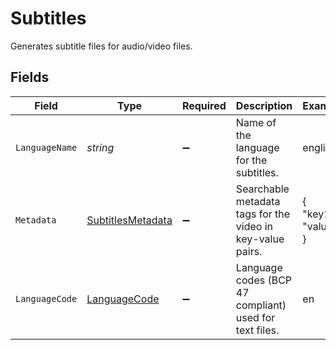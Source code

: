 # Subtitles

Generates subtitle files for audio/video files.



## Fields

| Field                                                           | Type                                                            | Required                                                        | Description                                                     | Example                                                         |
| --------------------------------------------------------------- | --------------------------------------------------------------- | --------------------------------------------------------------- | --------------------------------------------------------------- | --------------------------------------------------------------- |
| `LanguageName`                                                  | *string*                                                        | :heavy_minus_sign:                                              | Name of the language for the subtitles.                         | english                                                         |
| `Metadata`                                                      | [SubtitlesMetadata](../../Models/Requests/SubtitlesMetadata.md) | :heavy_minus_sign:                                              | Searchable metadata tags for the video in key-value pairs.      | {<br/>"key1": "value1"<br/>}                                    |
| `LanguageCode`                                                  | [LanguageCode](../../Models/Requests/LanguageCode.md)           | :heavy_minus_sign:                                              | Language codes (BCP 47 compliant) used for text files.<br/>     | en                                                              |